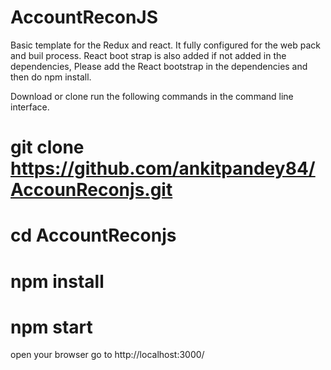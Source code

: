 # AccountReconJS

Basic template for the Redux and react.
It fully configured for the web pack and buil process.
React boot strap is also added if not added in the dependencies, Please add the React bootstrap in the dependencies and 
then do npm install.



Download or clone 
run the following commands in the command line interface.
# git clone https://github.com/ankitpandey84/AccounReconjs.git
# cd AccountReconjs
# npm install 
# npm start
open your browser 
go to http://localhost:3000/


